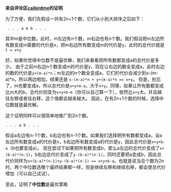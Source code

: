 **来自评论区[caibirdme](https://leetcode-cn.com/u/caibirdme/)的证明**


为了方便，我们先假设一共有2n+1个数，它们从小到大排序之后如下：
```
 . . . a m b . . .
```
其中m是中位数。此时，m左边有n个数，m右边也有n个数。我们假设把m左边所有数变成m需要的代价是x，把m右边所有数变成m的代价是y，此时的总代价就是```t = x+y```

好，如果你觉得中位数不是最优解，我们来看看把所有数都变成a的总代价是多少。 由于之前m右边n个数变成m的代价是y，现在让右边的数全变成a，此时右边的数的代价是```y+(m-a)*n```；m左边的n个数全变成a，它们的代价会减少到x-(m-a)*n。所以两边相加，结果还是 ```x-(m-a)*n + y+(m-a)*n == x+y```。 但是，别忘了，m也要变成a，所以总代价是```x+y+m-a```，大于```x+y```。同理，如果让所有数都变成比m大的b，总代价则变为```x+y+b-m```（你可以自己算一下），依然比```x+y```大。并且越往左移或者往右移，这个值都会越来越大。 因此，在有2n+1个数的时候，选择中位数就是最优解。

这个证明同样可以很简单地推广到2n个数。
```
. . . a b . . .
```
假设a左边有n-1个数，b右边也有n-1个数。如果我们选择把所有数都变成a，设a左边所有数变成a的代价是x，b右边所有数变成a的代价是y，因此总代价是```x+y+b-a```（b也要变成a）。 现在尝试下如果把所有数变成b，那么a左边的总代价变成了```x+(b-a)*(n-1)```，b右边总代价变成了```y-(b-a)*(n-1)```，同时还要把a变成b，因此总代价同样为```x+(b-a)*(n-1)+y-(b-a)*(n-1) == x+y+b-a```。也就是说当总个数为2n时，两个中位数选哪个最终结果都一样，但是继续左移和继续右移，都会使总代价增加（可以自己试试）。

至此，证明了**中位数**是最优策略
